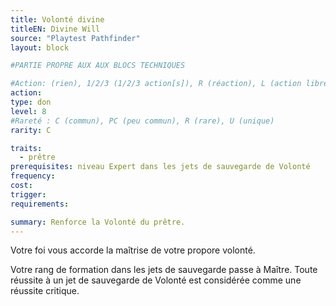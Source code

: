 ```yaml
---
title: Volonté divine
titleEN: Divine Will
source: "Playtest Pathfinder"
layout: block

#PARTIE PROPRE AUX AUX BLOCS TECHNIQUES

#Action: (rien), 1/2/3 (1/2/3 action[s]), R (réaction), L (action libre)
action: 
type: don
level: 8
#Rareté : C (commun), PC (peu commun), R (rare), U (unique)
rarity: C

traits:
  - prêtre
prerequisites: niveau Expert dans les jets de sauvegarde de Volonté
frequency: 
cost: 
trigger: 
requirements:

summary: Renforce la Volonté du prêtre.
---
```


Votre foi vous accorde la maîtrise de votre propore volonté.

Votre rang de formation dans les jets de sauvegarde passe à Maître. Toute réussite à un jet de sauvegarde de Volonté est considérée comme une réussite critique.
